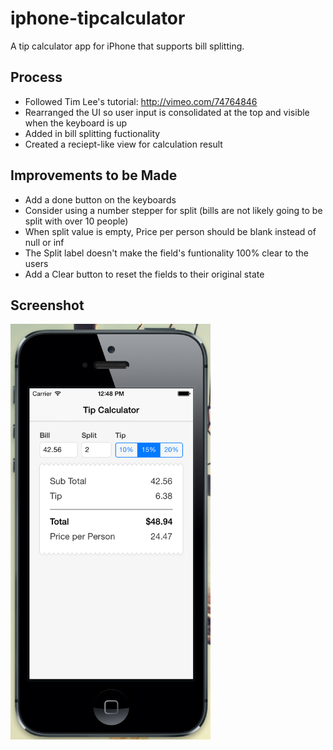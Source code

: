iphone-tipcalculator
====================

A tip calculator app for iPhone that supports bill splitting.

## Process

* Followed Tim Lee's tutorial: http://vimeo.com/74764846
* Rearranged the UI so user input is consolidated at the top and visible when the keyboard is up
* Added in bill splitting fuctionality
* Created a reciept-like view for calculation result

## Improvements to be Made

* Add a done button on the keyboards
* Consider using a number stepper for split (bills are not likely going to be split with over 10 people)
* When split value is empty, Price per person should be blank instead of null or inf
* The Split label doesn't make the field's funtionality 100% clear to the users
* Add a Clear button to reset the fields to their original state

## Screenshot

<img src="screenshot.png" width="320px" height="auto">
